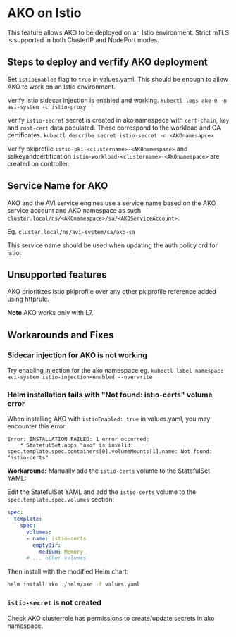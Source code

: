 # AKO on Istio

This feature allows AKO to be deployed on an Istio environment. Strict mTLS is supported in both ClusterIP and NodePort modes.

## Steps to deploy and verfify AKO deployment

Set `istioEnabled` flag to `true` in values.yaml. This should be enough to allow AKO to work on an Istio environment.

Verify istio sidecar injection is enabled and working.
`kubectl logs ako-0 -n avi-system -c istio-proxy`

Verify `istio-secret` secret is created in ako namespace with `cert-chain`, `key` and `root-cert` data populated. These correspond to the workload and CA certificates.
`kubectl describe secret istio-secret -n <AKOnamesapce>`

Verify pkiprofile `istio-pki-<clustername>-<AKOnamespace>` and sslkeyandcertification `istio-workload-<clustername>-<AKOnamespace>` are created on controller.

## Service Name for AKO

AKO and the AVI service engines use a service name based on the AKO service account and AKO namespace as such `cluster.local/ns/<AKOnamespace>/sa/<AKOServiceAccount>`.

Eg. `cluster.local/ns/avi-system/sa/ako-sa`

This service name should be used when updating the auth policy crd for istio.

## Unsupported features

AKO prioritizes istio pkiprofile over any other pkiprofile reference added using httprule.

**Note** AKO works only with L7.

## Workarounds and Fixes 

### Sidecar injection for AKO is not working

Try enabling injection for the ako namespace eg. `kubectl label namespace avi-system istio-injection=enabled --overwrite`

### Helm installation fails with "Not found: istio-certs" volume error

When installing AKO with `istioEnabled: true` in values.yaml, you may encounter this error:
```
Error: INSTALLATION FAILED: 1 error occurred:
	* StatefulSet.apps "ako" is invalid: spec.template.spec.containers[0].volumeMounts[1].name: Not found: "istio-certs"
```

**Workaround:** Manually add the `istio-certs` volume to the StatefulSet YAML:

Edit the StatefulSet YAML and add the `istio-certs` volume to the `spec.template.spec.volumes` section:
```yaml
spec:
  template:
    spec:
      volumes:
      - name: istio-certs
        emptyDir:
          medium: Memory
      # ... other volumes
```

Then install with the modified Helm chart:
```bash
helm install ako ./helm/ako -f values.yaml
```

### `istio-secret` is not created

Check AKO clusterrole has permissions to create/update secrets in ako namespace.
